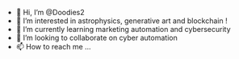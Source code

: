 - 👋 Hi, I’m @Doodies2
- 👀 I’m interested in astrophysics, generative art and blockchain !
- 🌱 I’m currently learning marketing automation and cybersecurity
- 💞️ I’m looking to collaborate on cyber automation
- 📫 How to reach me ...

<!---
Doodies2/Doodies2 is a ✨ special ✨ repository because its `README.md` (this file) appears on your GitHub profile.
You can click the Preview link to take a look at your changes.
--->
